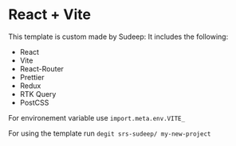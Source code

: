 # React + Vite

This template is custom made by Sudeep:
It includes the following:

- React
- Vite
- React-Router
- Prettier
- Redux
- RTK Query
- PostCSS

For environement variable use
`import.meta.env.VITE_`

For using the template run
`degit srs-sudeep/ my-new-project`
